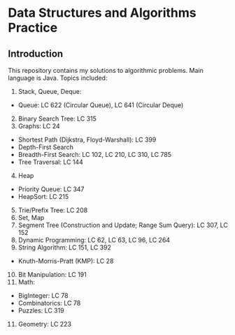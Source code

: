 # Data Structures and Algorithms Practice
## Introduction
This repository contains my solutions to algorithmic problems. Main language is Java. Topics included:
1. Stack, Queue, Deque:
  * Queue: LC 622 (Circular Queue), LC 641 (Circular Deque)
2. Binary Search Tree: LC 315
3. Graphs: LC 24
  * Shortest Path (Dijkstra, Floyd-Warshall): LC 399
  * Depth-First Search
  * Breadth-First Search: LC 102, LC 210, LC 310, LC 785
  * Tree Traversal: LC 144
4. Heap
  * Priority Queue: LC 347
  * HeapSort: LC 215
5. Trie/Prefix Tree: LC 208
6. Set, Map
7. Segment Tree (Construction and Update; Range Sum Query): LC 307, LC 152
8. Dynamic Programming: LC 62, LC 63, LC 96, LC 264
9. String Algorithm: LC 151, LC 392
  * Knuth-Morris-Pratt (KMP): LC 28
10. Bit Manipulation: LC 191
12. Math:
  * BigInteger: LC 78
  * Combinatorics: LC 78
  * Puzzles: LC 319
11. Geometry: LC 223
